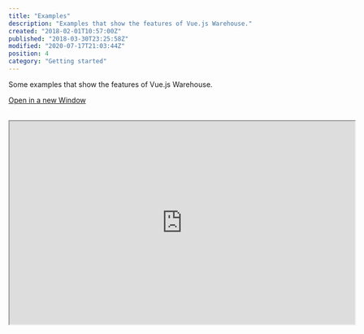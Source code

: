```yaml
---
title: "Examples"
description: "Examples that show the features of Vue.js Warehouse."
created: "2018-02-01T10:57:00Z"
published: "2018-03-30T23:25:58Z"
modified: "2020-07-17T21:03:44Z"
position: 4
category: "Getting started"
---
```


Some examples that show the features of Vue.js Warehouse.

[Open in a new Window](https://vue-warehouse.aceforth-opensource.now.sh/)

<br>

<div class="example-iframe">
  <iframe src="https://vue-warehouse.aceforth-opensource.now.sh/" height="400" width="680" sandbox="allow-scripts allow-same-origin allow-popups"></iframe>
</div>
